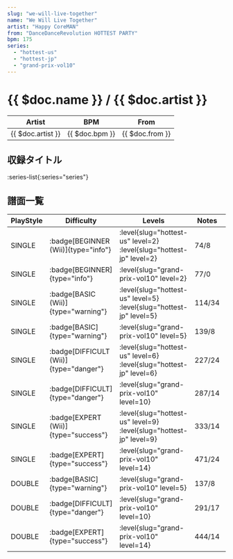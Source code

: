 ```yaml
---
slug: "we-will-live-together"
name: "We Will Live Together"
artist: "Happy CoreMAN"
from: "DanceDanceRevolution HOTTEST PARTY"
bpm: 175
series:
  - "hottest-us"
  - "hottest-jp"
  - "grand-prix-vol10"
---
```


# {{ $doc.name }} / {{ $doc.artist }}

|Artist|BPM|From|
|------|---|----|
|{{ $doc.artist }}|{{ $doc.bpm }}|{{ $doc.from }}|

## 収録タイトル

:series-list{:series="series"}

## 譜面一覧

|PlayStyle|Difficulty|Levels|Notes|Movie|
|---------|----------|------|-----|-----|
|SINGLE| :badge[BEGINNER (Wii)]{type="info"}|<div class="field is-grouped is-grouped-multiline"> :level{slug="hottest-us" level=2} :level{slug="hottest-jp" level=2}</div>|74/8||
|SINGLE| :badge[BEGINNER]{type="info"}|<div class="field is-grouped is-grouped-multiline"> :level{slug="grand-prix-vol10" level=2}</div>|77/0||
|SINGLE| :badge[BASIC (Wii)]{type="warning"}|<div class="field is-grouped is-grouped-multiline"> :level{slug="hottest-us" level=5} :level{slug="hottest-jp" level=5}</div>|114/34||
|SINGLE| :badge[BASIC]{type="warning"}|<div class="field is-grouped is-grouped-multiline"> :level{slug="grand-prix-vol10" level=5}</div>|139/8||
|SINGLE| :badge[DIFFICULT (Wii)]{type="danger"}|<div class="field is-grouped is-grouped-multiline"> :level{slug="hottest-us" level=6} :level{slug="hottest-jp" level=6}</div>|227/24||
|SINGLE| :badge[DIFFICULT]{type="danger"}|<div class="field is-grouped is-grouped-multiline"> :level{slug="grand-prix-vol10" level=10}</div>|287/14||
|SINGLE| :badge[EXPERT (Wii)]{type="success"}|<div class="field is-grouped is-grouped-multiline"> :level{slug="hottest-us" level=9} :level{slug="hottest-jp" level=9}</div>|333/14||
|SINGLE| :badge[EXPERT]{type="success"}|<div class="field is-grouped is-grouped-multiline"> :level{slug="grand-prix-vol10" level=14}</div>|471/24||
|DOUBLE| :badge[BASIC]{type="warning"}|<div class="field is-grouped is-grouped-multiline"> :level{slug="grand-prix-vol10" level=5}</div>|137/8||
|DOUBLE| :badge[DIFFICULT]{type="danger"}|<div class="field is-grouped is-grouped-multiline"> :level{slug="grand-prix-vol10" level=10}</div>|291/17||
|DOUBLE| :badge[EXPERT]{type="success"}|<div class="field is-grouped is-grouped-multiline"> :level{slug="grand-prix-vol10" level=14}</div>|444/14||
